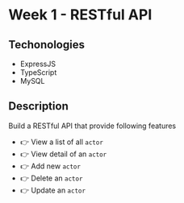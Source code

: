 # Week 1 - RESTful API

## Techonologies

-   ExpressJS
-   TypeScript
-   MySQL

## Description

Build a RESTful API that provide following features

-   👉 View a list of all `actor`
-   👉 View detail of an `actor`
-   👉 Add new `actor`
-   👉 Delete an `actor`
-   👉 Update an `actor`
